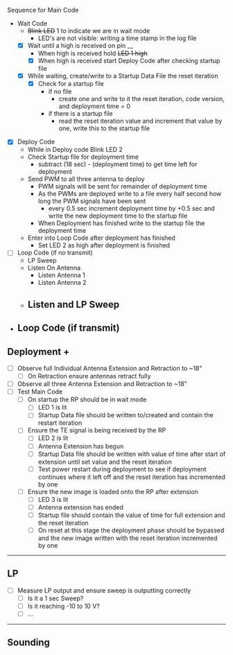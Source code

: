 Sequence for Main Code
- Wait Code
	- ~~Blink LED~~ 1 to indicate we are in wait mode
		- LED's are not visible: writing a time stamp in the log file
	- [x] Wait until a high is received on pin __ 
		- When high is received hold ~~LED 1 high~~
		- [x] When high is received start Deploy Code after checking startup file
	- [x] While waiting, create/write to a Startup Data File the reset iteration
		- [x] Check for a startup file
			- if no file
				- create one and write to it the reset iteration, code version, and deployment time = 0
			- if there is a startup file
				- read the reset iteration value and increment that value by one, write this to the startup file
- [x] Deploy Code
	- While in Deploy code Blink LED 2
	- Check Startup file for deployment time 
		- subtract (18 sec) - (deployment time) to get time left for deployment
	- Send PWM to all three antenna to deploy
		- PWM signals will be sent for remainder of deployment time
		- As the PWMs are deployed write to a file every half second how long the PWM signals have been sent
			- every 0.5 sec increment deployment time by +0.5 sec and write the new deployment time to the startup file
		- When Deployment has finished write to the startup file the deployment time
	- Enter into Loop Code after deployment has finished
		- Set LED 2 as high after deployment is finished
- [ ] Loop Code (if no transmit)
	- LP Sweep
	- Listen On Antenna
		- Listen Antenna 1
		- Listen Antenna 2
	- Listen and LP Sweep
		- 
- Loop Code (if transmit)
	- 

## Deployment +
- [ ] Observe full Individual Antenna Extension and Retraction to ~18"
	- [ ] On Retraction ensure antennas retract fully
- [ ] Observe all three Antenna Extension and Retraction to ~18"
- [ ] Test Main Code
	- [ ] On startup the RP should be in wait mode
		- [ ]  LED 1 is lit
		- [ ] Startup Data file should be written to/created and contain the restart iteration
	- [ ] Ensure the TE signal is being received by the RP
		- [ ] LED 2 is lit
		- [ ] Antenna Extension has begun
		- [ ] Startup Data file should be written with value of time after start of extension until set value and the reset iteration
		- [ ] Test power restart during deployment to see if deployment continues where it left off and the reset iteration has incremented by one
	- [ ] Ensure the new image is loaded onto the RP after extension
		- [ ] LED 3 is lit
		- [ ] Antenna extension has ended
		- [ ] Startup file should contain the value of time for full extension and the reset iteration
		- [ ] On reset at this stage the deployment phase should be bypassed and the new image written with the reset iteration incremented by one

---
## LP
- [ ] Measure LP output and ensure sweep is outputting correctly
	- [ ] Is it a 1 sec Sweep?
	- [ ] Is it reaching -10 to 10 V?
	- [ ] ...
---
## Sounding
